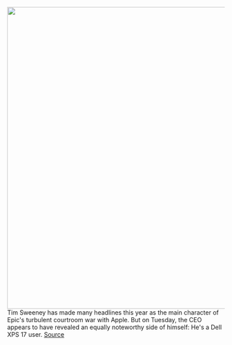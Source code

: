 <img src='https://cdn.vox-cdn.com/thumbor/KiFcYR8rvU_gpywk6szTBnWdb54=/0x0:2040x1360/1200x800/filters:focal(857x517:1183x843)/cdn.vox-cdn.com/uploads/chorus_image/image/70118095/mchin_181005_4093_0011.0.0.jpg' width='700px' /><br/>
Tim Sweeney has made many headlines this year as the main character of Epic's turbulent courtroom war with Apple. But on Tuesday, the CEO appears to have revealed an equally noteworthy side of himself: He's a Dell XPS 17 user.
<a href='https://www.theverge.com/2021/11/9/22772209/tim-sweeney-epic-games-dell-xps-17-laptop-cooling-tweet'> Source <a/>